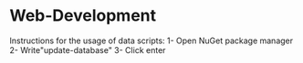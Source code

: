 # Web-Development

Instructions for the usage of data scripts:
1- Open NuGet package manager
2- Write"update-database"
3- Click enter


